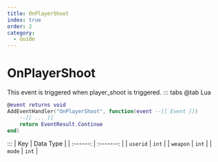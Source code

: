 ```yaml
---
title: OnPlayerShoot
index: true
order: 2
category:
  - Guide
---
```


# OnPlayerShoot
This event is triggered when player_shoot is triggered.
::: tabs
@tab Lua
```lua
@event returns void
AddEventHandler("OnPlayerShoot", function(event --[[ Event ]])
    --[[ ... ]]
    return EventResult.Continue
end)
```

:::
|    Key   | Data Type |
| :------: | :-------: |
| `userid` |   `int`   |
| `weapon` |   `int`   |
|  `mode`  |   `int`   |